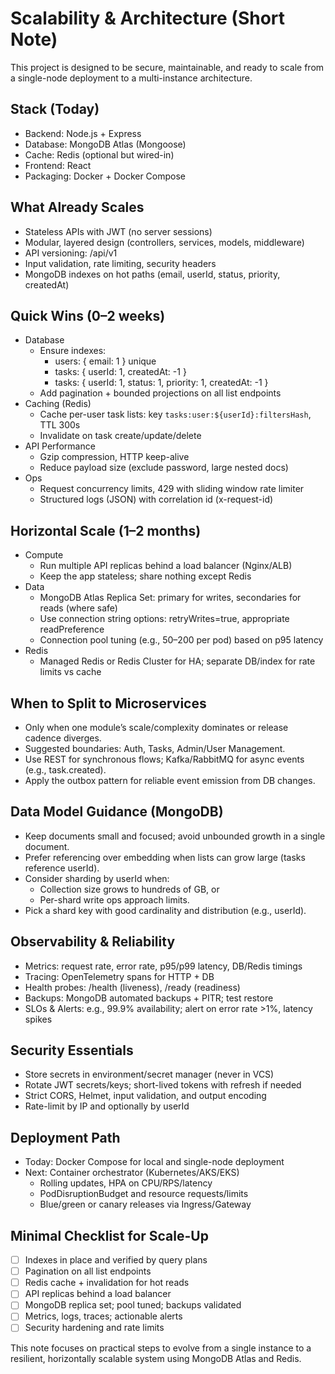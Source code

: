 # Scalability & Architecture (Short Note)

This project is designed to be secure, maintainable, and ready to scale from a single-node deployment to a multi-instance architecture.

## Stack (Today)
- Backend: Node.js + Express
- Database: MongoDB Atlas (Mongoose)
- Cache: Redis (optional but wired-in)
- Frontend: React
- Packaging: Docker + Docker Compose

## What Already Scales
- Stateless APIs with JWT (no server sessions)
- Modular, layered design (controllers, services, models, middleware)
- API versioning: /api/v1
- Input validation, rate limiting, security headers
- MongoDB indexes on hot paths (email, userId, status, priority, createdAt)

## Quick Wins (0–2 weeks)
- Database
  - Ensure indexes:
    - users: { email: 1 } unique
    - tasks: { userId: 1, createdAt: -1 }
    - tasks: { userId: 1, status: 1, priority: 1, createdAt: -1 }
  - Add pagination + bounded projections on all list endpoints
- Caching (Redis)
  - Cache per-user task lists: key `tasks:user:${userId}:filtersHash`, TTL 300s
  - Invalidate on task create/update/delete
- API Performance
  - Gzip compression, HTTP keep-alive
  - Reduce payload size (exclude password, large nested docs)
- Ops
  - Request concurrency limits, 429 with sliding window rate limiter
  - Structured logs (JSON) with correlation id (x-request-id)

## Horizontal Scale (1–2 months)
- Compute
  - Run multiple API replicas behind a load balancer (Nginx/ALB)
  - Keep the app stateless; share nothing except Redis
- Data
  - MongoDB Atlas Replica Set: primary for writes, secondaries for reads (where safe)
  - Use connection string options: retryWrites=true, appropriate readPreference
  - Connection pool tuning (e.g., 50–200 per pod) based on p95 latency
- Redis
  - Managed Redis or Redis Cluster for HA; separate DB/index for rate limits vs cache

## When to Split to Microservices
- Only when one module’s scale/complexity dominates or release cadence diverges.
- Suggested boundaries: Auth, Tasks, Admin/User Management.
- Use REST for synchronous flows; Kafka/RabbitMQ for async events (e.g., task.created).
- Apply the outbox pattern for reliable event emission from DB changes.

## Data Model Guidance (MongoDB)
- Keep documents small and focused; avoid unbounded growth in a single document.
- Prefer referencing over embedding when lists can grow large (tasks reference userId).
- Consider sharding by userId when:
  - Collection size grows to hundreds of GB, or
  - Per-shard write ops approach limits.
- Pick a shard key with good cardinality and distribution (e.g., userId).

## Observability & Reliability
- Metrics: request rate, error rate, p95/p99 latency, DB/Redis timings
- Tracing: OpenTelemetry spans for HTTP + DB
- Health probes: /health (liveness), /ready (readiness)
- Backups: MongoDB automated backups + PITR; test restore
- SLOs & Alerts: e.g., 99.9% availability; alert on error rate >1%, latency spikes

## Security Essentials
- Store secrets in environment/secret manager (never in VCS)
- Rotate JWT secrets/keys; short-lived tokens with refresh if needed
- Strict CORS, Helmet, input validation, and output encoding
- Rate-limit by IP and optionally by userId

## Deployment Path
- Today: Docker Compose for local and single-node deployment
- Next: Container orchestrator (Kubernetes/AKS/EKS)
  - Rolling updates, HPA on CPU/RPS/latency
  - PodDisruptionBudget and resource requests/limits
  - Blue/green or canary releases via Ingress/Gateway

## Minimal Checklist for Scale-Up
- [ ] Indexes in place and verified by query plans
- [ ] Pagination on all list endpoints
- [ ] Redis cache + invalidation for hot reads
- [ ] API replicas behind a load balancer
- [ ] MongoDB replica set; pool tuned; backups validated
- [ ] Metrics, logs, traces; actionable alerts
- [ ] Security hardening and rate limits

This note focuses on practical steps to evolve from a single instance to a resilient, horizontally scalable system using MongoDB Atlas and Redis.
